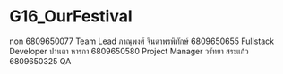 # G16_OurFestival
non 6809650077 Team Lead
ภาณุพงศ์ จินดาพรพิทักษ์ 6809650655 Fullstack Developer
ปานตา หารกา 6809650580 Project Manager
วรัทยา สระแก้ว 6809650325 QA